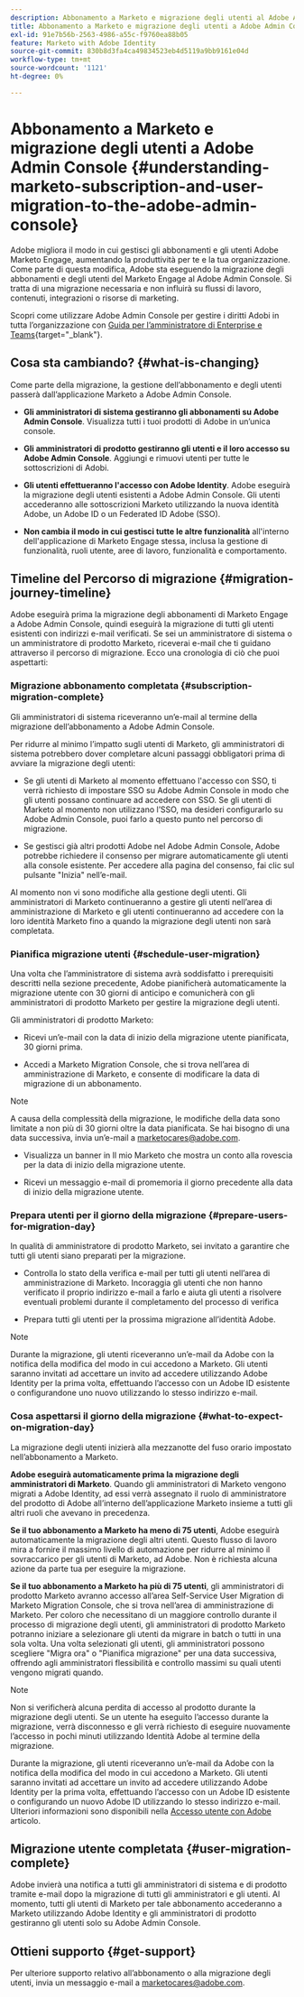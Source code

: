 ```yaml
---
description: Abbonamento a Marketo e migrazione degli utenti al Adobe Admin Console - Documentazione di Marketo - Documentazione del prodotto
title: Abbonamento a Marketo e migrazione degli utenti a Adobe Admin Console
exl-id: 91e7b56b-2563-4986-a55c-f9760ea88b05
feature: Marketo with Adobe Identity
source-git-commit: 830b8d3fa4ca49834523eb4d5119a9bb9161e04d
workflow-type: tm+mt
source-wordcount: '1121'
ht-degree: 0%

---
```


# Abbonamento a Marketo e migrazione degli utenti a Adobe Admin Console {#understanding-marketo-subscription-and-user-migration-to-the-adobe-admin-console}

Adobe migliora il modo in cui gestisci gli abbonamenti e gli utenti Adobe Marketo Engage, aumentando la produttività per te e la tua organizzazione. Come parte di questa modifica, Adobe sta eseguendo la migrazione degli abbonamenti e degli utenti del Marketo Engage al Adobe Admin Console. Si tratta di una migrazione necessaria e non influirà su flussi di lavoro, contenuti, integrazioni o risorse di marketing.

Scopri come utilizzare Adobe Admin Console per gestire i diritti Adobi in tutta l’organizzazione con [Guida per l’amministratore di Enterprise e Teams](https://helpx.adobe.com/enterprise/admin-guide.html){target="_blank"}.

## Cosa sta cambiando? {#what-is-changing}

Come parte della migrazione, la gestione dell’abbonamento e degli utenti passerà dall’applicazione Marketo a Adobe Admin Console.

* **Gli amministratori di sistema gestiranno gli abbonamenti su Adobe Admin Console**. Visualizza tutti i tuoi prodotti di Adobe in un’unica console.

* **Gli amministratori di prodotto gestiranno gli utenti e il loro accesso su Adobe Admin Console**. Aggiungi e rimuovi utenti per tutte le sottoscrizioni di Adobi.

* **Gli utenti effettueranno l&#39;accesso con Adobe Identity**. Adobe eseguirà la migrazione degli utenti esistenti a Adobe Admin Console. Gli utenti accederanno alle sottoscrizioni Marketo utilizzando la nuova identità Adobe, un Adobe ID o un Federated ID Adobe (SSO).

* **Non cambia il modo in cui gestisci tutte le altre funzionalità** all&#39;interno dell&#39;applicazione di Marketo Engage stessa, inclusa la gestione di funzionalità, ruoli utente, aree di lavoro, funzionalità e comportamento.


## Timeline del Percorso di migrazione {#migration-journey-timeline}

Adobe eseguirà prima la migrazione degli abbonamenti di Marketo Engage a Adobe Admin Console, quindi eseguirà la migrazione di tutti gli utenti esistenti con indirizzi e-mail verificati. Se sei un amministratore di sistema o un amministratore di prodotto Marketo, riceverai e-mail che ti guidano attraverso il percorso di migrazione. Ecco una cronologia di ciò che puoi aspettarti:

### Migrazione abbonamento completata {#subscription-migration-complete}

Gli amministratori di sistema riceveranno un’e-mail al termine della migrazione dell’abbonamento a Adobe Admin Console.

Per ridurre al minimo l’impatto sugli utenti di Marketo, gli amministratori di sistema potrebbero dover completare alcuni passaggi obbligatori prima di avviare la migrazione degli utenti:

* Se gli utenti di Marketo al momento effettuano l&#39;accesso con SSO, ti verrà richiesto di impostare SSO su Adobe Admin Console in modo che gli utenti possano continuare ad accedere con SSO. Se gli utenti di Marketo al momento non utilizzano l’SSO, ma desideri configurarlo su Adobe Admin Console, puoi farlo a questo punto nel percorso di migrazione.

* Se gestisci già altri prodotti Adobe nel Adobe Admin Console, Adobe potrebbe richiedere il consenso per migrare automaticamente gli utenti alla console esistente. Per accedere alla pagina del consenso, fai clic sul pulsante &quot;Inizia&quot; nell’e-mail.

Al momento non vi sono modifiche alla gestione degli utenti. Gli amministratori di Marketo continueranno a gestire gli utenti nell’area di amministrazione di Marketo e gli utenti continueranno ad accedere con la loro identità Marketo fino a quando la migrazione degli utenti non sarà completata.

### Pianifica migrazione utenti {#schedule-user-migration}

Una volta che l’amministratore di sistema avrà soddisfatto i prerequisiti descritti nella sezione precedente, Adobe pianificherà automaticamente la migrazione utente con 30 giorni di anticipo e comunicherà con gli amministratori di prodotto Marketo per gestire la migrazione degli utenti.

Gli amministratori di prodotto Marketo:

* Ricevi un’e-mail con la data di inizio della migrazione utente pianificata, 30 giorni prima.

* Accedi a Marketo Migration Console, che si trova nell’area di amministrazione di Marketo, e consente di modificare la data di migrazione di un abbonamento.

>[!NOTE]
>
>A causa della complessità della migrazione, le modifiche della data sono limitate a non più di 30 giorni oltre la data pianificata. Se hai bisogno di una data successiva, invia un’e-mail a marketocares@adobe.com.

* Visualizza un banner in Il mio Marketo che mostra un conto alla rovescia per la data di inizio della migrazione utente.

* Ricevi un messaggio e-mail di promemoria il giorno precedente alla data di inizio della migrazione utente.

### Prepara utenti per il giorno della migrazione {#prepare-users-for-migration-day}

In qualità di amministratore di prodotto Marketo, sei invitato a garantire che tutti gli utenti siano preparati per la migrazione.

* Controlla lo stato della verifica e-mail per tutti gli utenti nell’area di amministrazione di Marketo. Incoraggia gli utenti che non hanno verificato il proprio indirizzo e-mail a farlo e aiuta gli utenti a risolvere eventuali problemi durante il completamento del processo di verifica

* Prepara tutti gli utenti per la prossima migrazione all’identità Adobe.

>[!NOTE]
>
>Durante la migrazione, gli utenti riceveranno un’e-mail da Adobe con la notifica della modifica del modo in cui accedono a Marketo. Gli utenti saranno invitati ad accettare un invito ad accedere utilizzando Adobe Identity per la prima volta, effettuando l’accesso con un Adobe ID esistente o configurandone uno nuovo utilizzando lo stesso indirizzo e-mail.

### Cosa aspettarsi il giorno della migrazione {#what-to-expect-on-migration-day}

La migrazione degli utenti inizierà alla mezzanotte del fuso orario impostato nell’abbonamento a Marketo.

**Adobe eseguirà automaticamente prima la migrazione degli amministratori di Marketo**. Quando gli amministratori di Marketo vengono migrati a Adobe Identity, ad essi verrà assegnato il ruolo di amministratore del prodotto di Adobe all’interno dell’applicazione Marketo insieme a tutti gli altri ruoli che avevano in precedenza.

**Se il tuo abbonamento a Marketo ha meno di 75 utenti**, Adobe eseguirà automaticamente la migrazione degli altri utenti. Questo flusso di lavoro mira a fornire il massimo livello di automazione per ridurre al minimo il sovraccarico per gli utenti di Marketo, ad Adobe. Non è richiesta alcuna azione da parte tua per eseguire la migrazione.

**Se il tuo abbonamento a Marketo ha più di 75 utenti**, gli amministratori di prodotto Marketo avranno accesso all’area Self-Service User Migration di Marketo Migration Console, che si trova nell’area di amministrazione di Marketo. Per coloro che necessitano di un maggiore controllo durante il processo di migrazione degli utenti, gli amministratori di prodotto Marketo potranno iniziare a selezionare gli utenti da migrare in batch o tutti in una sola volta. Una volta selezionati gli utenti, gli amministratori possono scegliere &quot;Migra ora&quot; o &quot;Pianifica migrazione&quot; per una data successiva, offrendo agli amministratori flessibilità e controllo massimi su quali utenti vengono migrati quando.

>[!NOTE]
>
>Non si verificherà alcuna perdita di accesso al prodotto durante la migrazione degli utenti. Se un utente ha eseguito l’accesso durante la migrazione, verrà disconnesso e gli verrà richiesto di eseguire nuovamente l’accesso in pochi minuti utilizzando Identità Adobe al termine della migrazione.

Durante la migrazione, gli utenti riceveranno un’e-mail da Adobe con la notifica della modifica del modo in cui accedono a Marketo. Gli utenti saranno invitati ad accettare un invito ad accedere utilizzando Adobe Identity per la prima volta, effettuando l’accesso con un Adobe ID esistente o configurando un nuovo Adobe ID utilizzando lo stesso indirizzo e-mail. Ulteriori informazioni sono disponibili nella [Accesso utente con Adobe](/help/marketo/product-docs/administration/marketo-with-adobe-identity/user-sign-in-with-adobe-id.md) articolo.

## Migrazione utente completata {#user-migration-complete}

Adobe invierà una notifica a tutti gli amministratori di sistema e di prodotto tramite e-mail dopo la migrazione di tutti gli amministratori e gli utenti. Al momento, tutti gli utenti di Marketo per tale abbonamento accederanno a Marketo utilizzando Adobe Identity e gli amministratori di prodotto gestiranno gli utenti solo su Adobe Admin Console.

## Ottieni supporto {#get-support}

Per ulteriore supporto relativo all’abbonamento o alla migrazione degli utenti, invia un messaggio e-mail a marketocares@adobe.com.
